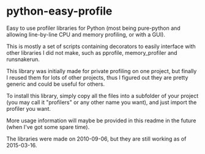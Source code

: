 # python-easy-profile
Easy to use profiler libraries for Python (most being pure-python and allowing line-by-line CPU and memory profiling, or with a GUI).

This is mostly a set of scripts containing decorators to easily interface with other libraries I did not make, such as pprofile, memory_profiler and runsnakerun.

This library was initially made for private profiling on one project, but finally I reused them for lots of other projects, thus I figured out they are pretty generic and could be useful for others.

To install this library, simply copy all the files into a subfolder of your project (you may call it "profilers" or any other name you want), and just import the profiler you want.

More usage information will maybe be provided in this readme in the future (when I've got some spare time).

The libraries were made on 2010-09-06, but they are still working as of 2015-03-16.
